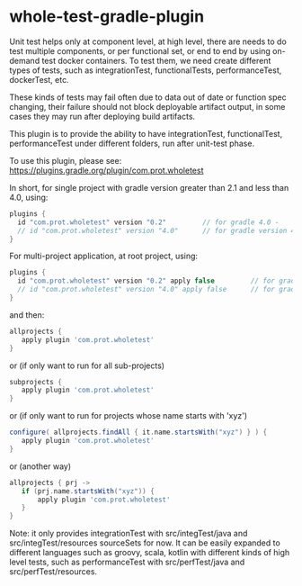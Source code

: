 # whole-test-gradle-plugin
Unit test helps only at component level, at high level, there are needs to do test multiple
components, or per functional set, or end to end by using on-demand test docker containers. 
To test them, we need create different types of tests, such as integrationTest, functionalTests,
performanceTest, dockerTest, etc.

These kinds of tests may fail often due to data out of date or function spec changing, their failure
should not block deployable artifact output, in some cases they may run after deploying build artifacts.

This plugin is to provide the ability to have integrationTest, functionalTest, performanceTest
under different folders, run after unit-test phase.

To use this plugin, please see: https://plugins.gradle.org/plugin/com.prot.wholetest

In short, for single project with gradle version greater than 2.1 and less than 4.0, using:
```gradle
plugins {
  id "com.prot.wholetest" version "0.2"         // for gradle 4.0 -
  // id "com.prot.wholetest" version "4.0"      // for gradle version 4.0 or 4.0+
}
```

For multi-project application, at root project, using:

```gradle
plugins {
  id "com.prot.wholetest" version "0.2" apply false         // for gradle 4.0 -
  // id "com.prot.wholetest" version "4.0" apply false      // for gradle version 4.0 or 4.0+
}
```

and then:
```gradle
allprojects {
   apply plugin 'com.prot.wholetest'
}
```

or (if only want to run for all sub-projects)
```gradle
subprojects {
   apply plugin 'com.prot.wholetest'
}
```

or (if only want to run for projects whose name starts with 'xyz')
```gradle
configure( allprojects.findAll { it.name.startsWith("xyz") } ) {
   apply plugin 'com.prot.wholetest'
}
```

or (another way)
```gradle
allprojects { prj ->
   if (prj.name.startsWith("xyz")) {
	   apply plugin 'com.prot.wholetest'
   }
}
```

Note: it only provides integrationTest with src/integTest/java and src/integTest/resources 
sourceSets for now. It can be easily expanded to different languages such as groovy, scala,
kotlin with different kinds of high level tests, such as performanceTest with 
src/perfTest/java and src/perfTest/resources.

